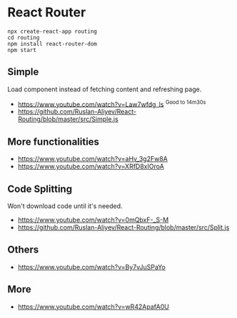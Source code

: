 # React Router

```
npx create-react-app routing
cd routing
npm install react-router-dom
npm start
```

## Simple

Load component instead of fetching content and refreshing page.

- https://www.youtube.com/watch?v=Law7wfdg_ls <sup>Good to 14m30s</sup>
- https://github.com/Ruslan-Aliyev/React-Routing/blob/master/src/Simple.js

## More functionalities

- https://www.youtube.com/watch?v=aHv_3g2Fw8A
- https://www.youtube.com/watch?v=XRfD8xIOroA

## Code Splitting

Won't download code until it's needed.

- https://www.youtube.com/watch?v=0mQbxF-_S-M
- https://github.com/Ruslan-Aliyev/React-Routing/blob/master/src/Split.js

## Others

- https://www.youtube.com/watch?v=By7vJuSPaYo

## More

- https://www.youtube.com/watch?v=wR42ApafA0U
